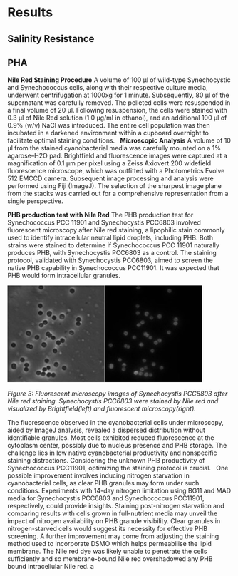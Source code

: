 # Results

## Salinity Resistance

## PHA

**Nile Red Staining Procedure**
A volume of 100 μl of wild-type Synechocystic and Synechococcus cells, along with their respective culture media, underwent centrifugation at 1000xg for 1 minute. Subsequently, 80 μl of the supernatant was carefully removed. The pelleted cells were resuspended in a final volume of 20 μl. Following resuspension, the cells were stained with 0.3 μl of Nile Red solution (1.0 μg/ml in ethanol), and an additional 100 μl of 0.9% (w/v) NaCl was introduced. The entire cell population was then incubated in a darkened environment within a cupboard overnight to facilitate optimal staining conditions.
 
**Microscopic Analysis**
A volume of 10 μl from the stained cyanobacterial media was carefully mounted on a 1% agarose–H2O pad. Brightfield and fluorescence images were captured at a magnification of 0.1 μm per pixel using a Zeiss Axiovert 200 widefield fluorescence microscope, which was outfitted with a Photometrics Evolve 512 EMCCD camera. Subsequent image processing and analysis were performed using Fiji (ImageJ). The selection of the sharpest image plane from the stacks was carried out for a comprehensive representation from a single perspective.

**PHB production test with Nile Red**
The PHB production test for Synechococcus PCC 11901 and Synechocystis PCC6803 involved fluorescent microscopy after Nile red staining, a lipophilic stain commonly used to identify intracellular neutral lipid droplets, including PHB. Both strains were stained to determine if Synechococcus PCC 11901 naturally produces PHB, with Synechocystis PCC6803 as a control. The staining protocol, validated with Synechocystis PCC6803, aimed to screen the native PHB capability in Synechococcus PCC11901. It was expected that PHB would form intracellular granules.

![micro](https://raw.githubusercontent.com/idec-teams/2023_Edinburgh/main/figures/micro.jpg)

*Figure 3: Fluorescent microscopy images of Synechocystis PCC6803 after Nile red staining. Synechocystis PCC6803 were stained by Nile red and visualized by Brightfield(left) and fluorescent microscopy(right).*

The fluorescence observed in the cyanobacterial cells under microscopy, aided by ImageJ analysis, revealed a dispersed distribution without identifiable granules. Most cells exhibited reduced fluorescence at the cytoplasm center, possibly due to nucleus presence and PHB storage. The challenge lies in low native cyanobacterial productivity and nonspecific staining distractions. Considering the unknown PHB productivity of Synechococcus PCC11901, optimizing the staining protocol is crucial.
 
One possible improvement involves inducing nitrogen starvation in cyanobacterial cells, as clear PHB granules may form under such conditions. Experiments with 14-day nitrogen limitation using BG11 and MAD media for Synechocystis PCC6803 and Synechococcus PCC11901, respectively, could provide insights. Staining post-nitrogen starvation and comparing results with cells grown in full-nutrient media may unveil the impact of nitrogen availability on PHB granule visibility. Clear granules in nitrogen-starved cells would suggest its necessity for effective PHB screening.
A further improvement may come from adjusting the staining method used to incorporate DSMO which helps permeabilise the lipid membrane. The Nile red dye was likely unable to penetrate the cells sufficiently and so membrane-bound Nile red overshadowed any PHB bound intracellular Nile red. 
a
